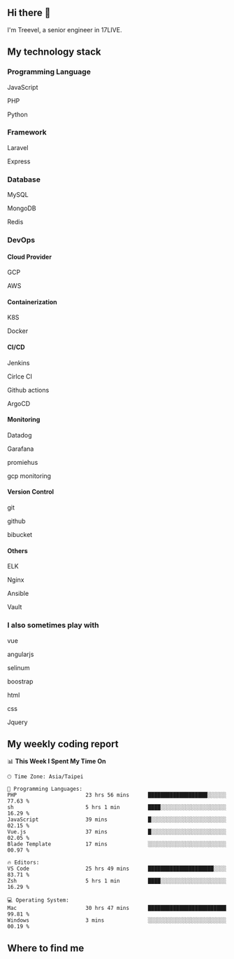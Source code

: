 ## Hi there 👋

I'm Treevel, a senior engineer in 17LIVE.

## My technology stack

### Programming Language

JavaScript

PHP

Python

### Framework

Laravel

Express

### Database

MySQL

MongoDB

Redis

### DevOps

#### Cloud Provider

GCP

AWS

#### Containerization

K8S

Docker

#### CI/CD

Jenkins

Cirlce CI

Github actions

ArgoCD

#### Monitoring

Datadog

Garafana

promiehus

gcp monitoring

#### Version Control

git

github

bibucket

#### Others

ELK

Nginx

Ansible

Vault

### I also sometimes play with

vue

angularjs

selinum

boostrap

html

css

Jquery

## My weekly coding report

<!--START_SECTION:waka-->
📊 **This Week I Spent My Time On** 

```text
🕑︎ Time Zone: Asia/Taipei

💬 Programming Languages: 
PHP                      23 hrs 56 mins      ███████████████████░░░░░░   77.63 % 
sh                       5 hrs 1 min         ████░░░░░░░░░░░░░░░░░░░░░   16.29 % 
JavaScript               39 mins             █░░░░░░░░░░░░░░░░░░░░░░░░   02.15 % 
Vue.js                   37 mins             █░░░░░░░░░░░░░░░░░░░░░░░░   02.05 % 
Blade Template           17 mins             ░░░░░░░░░░░░░░░░░░░░░░░░░   00.97 % 

🔥 Editors: 
VS Code                  25 hrs 49 mins      █████████████████████░░░░   83.71 % 
Zsh                      5 hrs 1 min         ████░░░░░░░░░░░░░░░░░░░░░   16.29 % 

💻 Operating System: 
Mac                      30 hrs 47 mins      █████████████████████████   99.81 % 
Windows                  3 mins              ░░░░░░░░░░░░░░░░░░░░░░░░░   00.19 % 
```


<!--END_SECTION:waka-->

## Where to find me


